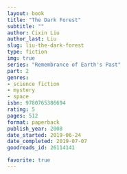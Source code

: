 ```yaml
---
layout: book
title: "The Dark Forest"
subtitle: ""
author: Cixin Liu
author_last: Liu
slug: liu-the-dark-forest
type: fiction
img: true
series: "Remembrance of Earth's Past"
part: 2
genres:
- science fiction
- mystery
- space
isbn: 9780765386694
rating: 5
pages: 512
format: paperback
publish_year: 2008
date_started: 2019-06-24
date_completed: 2019-07-07
goodreads_id: 26114141

favorite: true
---
```

